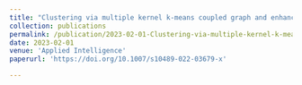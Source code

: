 ```yaml
---
title: "Clustering via multiple kernel k-means coupled graph and enhanced tensor learning"
collection: publications
permalink: /publication/2023-02-01-Clustering-via-multiple-kernel-k-means-coupled-graph-and-enhanced-tensor-learning
date: 2023-02-01
venue: 'Applied Intelligence'
paperurl: 'https://doi.org/10.1007/s10489-022-03679-x'

---
```

